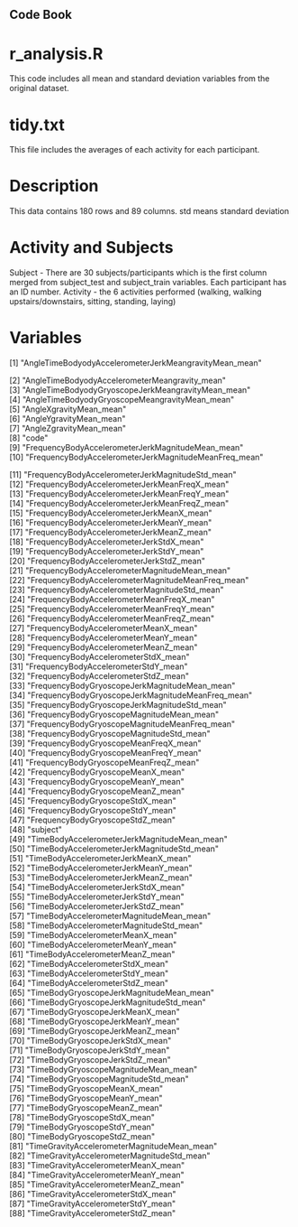 ## Code Book
# r_analysis.R
This code includes all mean and standard deviation variables from the original dataset.
# tidy.txt
This file includes the averages of each activity for each participant.

# Description
This data contains 180 rows and 89 columns.
std means standard deviation

# Activity and Subjects
Subject - There are 30 subjects/participants which is the first column merged from subject_test and subject_train variables. Each participant has an ID number.
Activity - the 6 activities performed (walking, walking upstairs/downstairs, sitting, standing, laying)

# Variables
[1] "AngleTimeBodyodyAccelerometerJerkMeangravityMean_mean"

[2] "AngleTimeBodyodyAccelerometerMeangravity_mean"        
[3] "AngleTimeBodyodyGryoscopeJerkMeangravityMean_mean"    
[4] "AngleTimeBodyodyGryoscopeMeangravityMean_mean"        
[5] "AngleXgravityMean_mean"                               
[6] "AngleYgravityMean_mean"                               
[7] "AngleZgravityMean_mean"                               
[8] "code"                                                 
[9] "FrequencyBodyAccelerometerJerkMagnitudeMean_mean"     
[10] "FrequencyBodyAccelerometerJerkMagnitudeMeanFreq_mean"

[11] "FrequencyBodyAccelerometerJerkMagnitudeStd_mean"      
[12] "FrequencyBodyAccelerometerJerkMeanFreqX_mean"         
[13] "FrequencyBodyAccelerometerJerkMeanFreqY_mean"         
[14] "FrequencyBodyAccelerometerJerkMeanFreqZ_mean"         
[15] "FrequencyBodyAccelerometerJerkMeanX_mean"             
[16] "FrequencyBodyAccelerometerJerkMeanY_mean"             
[17] "FrequencyBodyAccelerometerJerkMeanZ_mean"             
[18] "FrequencyBodyAccelerometerJerkStdX_mean"              
[19] "FrequencyBodyAccelerometerJerkStdY_mean"              
[20] "FrequencyBodyAccelerometerJerkStdZ_mean"              
[21] "FrequencyBodyAccelerometerMagnitudeMean_mean"         
[22] "FrequencyBodyAccelerometerMagnitudeMeanFreq_mean"     
[23] "FrequencyBodyAccelerometerMagnitudeStd_mean"          
[24] "FrequencyBodyAccelerometerMeanFreqX_mean"             
[25] "FrequencyBodyAccelerometerMeanFreqY_mean"             
[26] "FrequencyBodyAccelerometerMeanFreqZ_mean"             
[27] "FrequencyBodyAccelerometerMeanX_mean"                 
[28] "FrequencyBodyAccelerometerMeanY_mean"                 
[29] "FrequencyBodyAccelerometerMeanZ_mean"                 
[30] "FrequencyBodyAccelerometerStdX_mean"                  
[31] "FrequencyBodyAccelerometerStdY_mean"                  
[32] "FrequencyBodyAccelerometerStdZ_mean"                  
[33] "FrequencyBodyGryoscopeJerkMagnitudeMean_mean"         
[34] "FrequencyBodyGryoscopeJerkMagnitudeMeanFreq_mean"     
[35] "FrequencyBodyGryoscopeJerkMagnitudeStd_mean"          
[36] "FrequencyBodyGryoscopeMagnitudeMean_mean"             
[37] "FrequencyBodyGryoscopeMagnitudeMeanFreq_mean"         
[38] "FrequencyBodyGryoscopeMagnitudeStd_mean"              
[39] "FrequencyBodyGryoscopeMeanFreqX_mean"                 
[40] "FrequencyBodyGryoscopeMeanFreqY_mean"                 
[41] "FrequencyBodyGryoscopeMeanFreqZ_mean"                 
[42] "FrequencyBodyGryoscopeMeanX_mean"                     
[43] "FrequencyBodyGryoscopeMeanY_mean"                     
[44] "FrequencyBodyGryoscopeMeanZ_mean"                     
[45] "FrequencyBodyGryoscopeStdX_mean"                      
[46] "FrequencyBodyGryoscopeStdY_mean"                      
[47] "FrequencyBodyGryoscopeStdZ_mean"                      
[48] "subject"                                              
[49] "TimeBodyAccelerometerJerkMagnitudeMean_mean"          
[50] "TimeBodyAccelerometerJerkMagnitudeStd_mean"           
[51] "TimeBodyAccelerometerJerkMeanX_mean"                  
[52] "TimeBodyAccelerometerJerkMeanY_mean"                  
[53] "TimeBodyAccelerometerJerkMeanZ_mean"                  
[54] "TimeBodyAccelerometerJerkStdX_mean"                   
[55] "TimeBodyAccelerometerJerkStdY_mean"                   
[56] "TimeBodyAccelerometerJerkStdZ_mean"                   
[57] "TimeBodyAccelerometerMagnitudeMean_mean"              
[58] "TimeBodyAccelerometerMagnitudeStd_mean"               
[59] "TimeBodyAccelerometerMeanX_mean"                      
[60] "TimeBodyAccelerometerMeanY_mean"                      
[61] "TimeBodyAccelerometerMeanZ_mean"                      
[62] "TimeBodyAccelerometerStdX_mean"                       
[63] "TimeBodyAccelerometerStdY_mean"                       
[64] "TimeBodyAccelerometerStdZ_mean"                       
[65] "TimeBodyGryoscopeJerkMagnitudeMean_mean"              
[66] "TimeBodyGryoscopeJerkMagnitudeStd_mean"               
[67] "TimeBodyGryoscopeJerkMeanX_mean"                      
[68] "TimeBodyGryoscopeJerkMeanY_mean"                      
[69] "TimeBodyGryoscopeJerkMeanZ_mean"                      
[70] "TimeBodyGryoscopeJerkStdX_mean"                       
[71] "TimeBodyGryoscopeJerkStdY_mean"                       
[72] "TimeBodyGryoscopeJerkStdZ_mean"                       
[73] "TimeBodyGryoscopeMagnitudeMean_mean"                  
[74] "TimeBodyGryoscopeMagnitudeStd_mean"                   
[75] "TimeBodyGryoscopeMeanX_mean"                          
[76] "TimeBodyGryoscopeMeanY_mean"                          
[77] "TimeBodyGryoscopeMeanZ_mean"                          
[78] "TimeBodyGryoscopeStdX_mean"                           
[79] "TimeBodyGryoscopeStdY_mean"                           
[80] "TimeBodyGryoscopeStdZ_mean"                           
[81] "TimeGravityAccelerometerMagnitudeMean_mean"           
[82] "TimeGravityAccelerometerMagnitudeStd_mean"            
[83] "TimeGravityAccelerometerMeanX_mean"                   
[84] "TimeGravityAccelerometerMeanY_mean"                   
[85] "TimeGravityAccelerometerMeanZ_mean"                   
[86] "TimeGravityAccelerometerStdX_mean"                    
[87] "TimeGravityAccelerometerStdY_mean"                    
[88] "TimeGravityAccelerometerStdZ_mean"   

